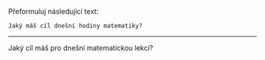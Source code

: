 Přeformuluj následující text:

```
Jaký máš cíl dnešní hodiny matematiky?
```

---

<!-- chatcmpl-748xMZK1qDpPEYVwn92sVY3YVRiDq -->

Jaký cíl máš pro dnešní matematickou lekci?